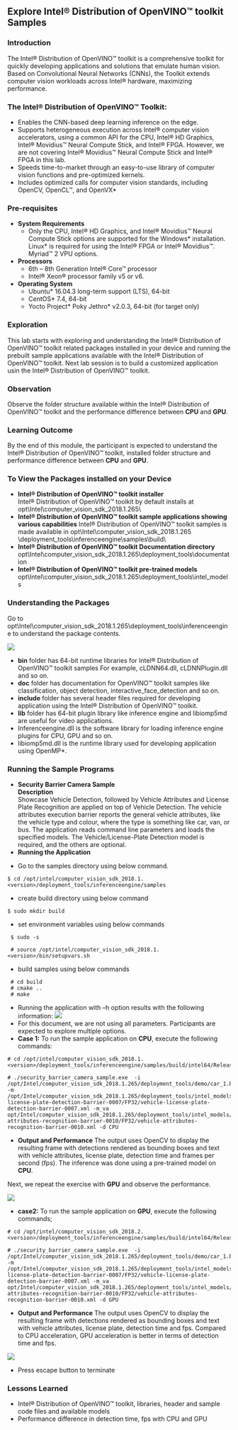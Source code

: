 ## Explore Intel® Distribution of OpenVINO™ toolkit Samples
### Introduction
The Intel® Distribution of OpenVINO™ toolkit is a comprehensive toolkit for quickly developing applications and solutions that emulate human vision. Based on Convolutional Neural Networks (CNNs), the Toolkit extends computer vision workloads across Intel® hardware, maximizing performance.
### The Intel® Distribution of OpenVINO™ Toolkit:
- Enables the CNN-based deep learning inference on the edge.
- Supports heterogeneous execution across Intel® computer vision accelerators, using a common API for the CPU,  Intel® HD Graphics, Intel® Movidius™ Neural Compute Stick, and Intel® FPGA. However, we are not covering Intel® Movidius™ Neural Compute Stick and Intel® FPGA in this lab.
- Speeds time-to-market through an easy-to-use library of computer vision functions and pre-optimized kernels.
- Includes optimized calls for computer vision standards, including OpenCV, OpenCL™, and OpenVX*

### Pre-requisites
* **System Requirements**
  - Only the CPU, Intel® HD Graphics, and Intel® Movidius™ Neural Compute Stick options are supported for the Windows* installation. Linux* is required for using the Intel® FPGA or Intel® Movidius™. Myriad™ 2 VPU options.
* **Processors**
  - 6th – 8th Generation Intel® Core™ processor
  - Intel® Xeon® processor family v5 or v6.
* **Operating System**
  - Ubuntu* 16.04.3 long-term support (LTS), 64-bit
  - CentOS* 7.4, 64-bit
  - Yocto Project* Poky Jethro* v2.0.3, 64-bit (for target only)

### Exploration
   This lab starts with exploring and understanding the Intel® Distribution of OpenVINO™ toolkit related packages installed in your device and running the prebuilt sample applications available with the Intel® Distribution of OpenVINO™ toolkit. Next lab session is to build a customized application usin the Intel® Distribution of OpenVINO™ toolkit.

### Observation
Observe the folder structure available within the Intel® Distribution of OpenVINO™ toolkit and the performance difference between **CPU** and **GPU**.

### Learning Outcome
By the end of this module, the participant is expected to understand the Intel® Distribution of OpenVINO™ toolkit, installed folder structure and performance difference between **CPU** and **GPU**.
### To View the Packages installed on your Device
* **Intel® Distribution of OpenVINO™ toolkit installer**                                                 
 Intel® Distribution of OpenVINO™ toolkit by default installs at opt\Intel\computer_vision_sdk_2018.1.265\
* **Intel® Distribution of OpenVINO™ toolkit sample applications showing various capabilities**
Intel® Distribution of OpenVINO™ toolkit samples is made available in opt\Intel\computer_vision_sdk_2018.1.265                         \deployment_tools\inferenceengine\samples\build\
* **Intel® Distribution of OpenVINO™ toolkit Documentation directory**
opt\Intel\computer_vision_sdk_2018.1.265\deployment_tools\documentation
* **Intel® Distribution of OpenVINO™ toolkit pre-trained models**
opt\Intel\computer_vision_sdk_2018.1.265\deployment_tools\intel_models

### Understanding the Packages
Go to opt\Intel\computer_vision_sdk_2018.1.265\deployment_tools\inferenceengine to understand the package contents.

![](images/packages.png)
- **bin** folder has 64-bit runtime libraries for Intel® Distribution of OpenVINO™ toolkit samples
For example, cLDNN64.dll, cLDNNPlugin.dll and so on.
- **doc** folder has documentation for OpenVINO™ toolkit samples like classification, object detection, interactive_face_detection and so on.
- **include** folder has several header files required for developing application using the Intel® Distribution of OpenVINO™ toolkit.
- **lib** folder has 64-bit plugin library like inference engine and libiomp5md are useful for video applications.
-  Inferenceengine.dll is the software library for loading inference engine plugins for CPU, GPU and so on.
- libiomp5md.dll is the runtime library used for developing application using OpenMP*.

### Running the Sample Programs
* **Security Barrier Camera Sample**                            
**Description**                           
Showcase Vehicle Detection, followed by Vehicle Attributes and License Plate Recognition are applied on top of Vehicle Detection. The vehicle attributes execution barrier reports the general vehicle attributes, like the vehicle type and colour, where the type is something like car, van, or bus.
The application reads command line parameters and loads the specified models. The Vehicle/License-Plate Detection model is required, and the others are optional.
* **Running the Application**
- Go to the samples directory using below command.

```
$ cd /opt/intel/computer_vision_sdk_2018.1.<version>/deployment_tools/inferenceengine/samples
```
- create build directory using below command

```
$ sudo mkdir build
 ```
- set environment variables using below commands

```
 $ sudo -s

 # source /opt/intel/computer_vision_sdk_2018.1.<version>/bin/setupvars.sh
 ```
- build samples using below commands

```
 # cd build
 # cmake ..
 # make
 ```
- Running the application with –h option results with the following information:
![](images/help.png)
- For this document, we are not using all parameters. Participants are expected to explore multiple options.
- **Case 1:** To run the sample application on **CPU**, execute the following commands:

```
# cd /opt/intel/computer_vision_sdk_2018.1.<version>/deployment_tools/inferenceengine/samples/build/intel64/Release

# ./security_barrier_camera_sample.exe  -i  
/opt/Intel/computer_vision_sdk_2018.1.265/deployment_tools/demo/car_1.bmp -m
/opt/Intel/computer_vision_sdk_2018.1.265/deployment_tools/intel_models/vehicle-license-plate-detection-barrier-0007/FP32/vehicle-license-plate-detection-barrier-0007.xml -m_va
opt/Intel/computer_vision_sdk_2018.1.265/deployment_tools/intel_models/vehicle-attributes-recognition-barrier-0010/FP32/vehicle-attributes-recognition-barrier-0010.xml -d CPU
```
- **Output and Performance**
The output uses OpenCV to display the resulting frame with detections rendered as bounding boxes and text with vehicle attributes, license plate, detection time and frames per second (fps). The inference was done using a pre-trained model on **CPU**.

Next, we repeat the exercise with **GPU** and observe the performance.

![](images/cpu.png)
- **case2:** To run the sample application on **GPU**, execute the following commands;

```
# cd /opt/intel/computer_vision_sdk_2018.2.<version>/deployment_tools/inferenceengine/samples/build/intel64/Release

# ./security_barrier_camera_sample.exe  -i  
/opt/Intel/computer_vision_sdk_2018.1.265/deployment_tools/demo/car_1.bmp -m
/opt/Intel/computer_vision_sdk_2018.1.265/deployment_tools/intel_models/vehicle-license-plate-detection-barrier-0007/FP32/vehicle-license-plate-detection-barrier-0007.xml -m_va
opt/Intel/computer_vision_sdk_2018.1.265/deployment_tools/intel_models/vehicle-attributes-recognition-barrier-0010/FP32/vehicle-attributes-recognition-barrier-0010.xml -d GPU
```
- **Output and Performance**
The output uses OpenCV to display the resulting frame with detections rendered as bounding boxes and text with vehicle attributes, license plate, detection time and fps. Compared to CPU acceleration, GPU acceleration is better in terms of detection time and fps.

![](images/GPU.png)
- Press escape button to terminate


### Lessons Learned
- Intel® Distribution of OpenVINO™ toolkit, libraries, header and sample code files and available models
- Performance difference in detection time, fps with CPU and GPU
